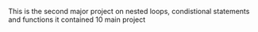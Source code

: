 This is the second major project on nested loops, condistional statements
and functions
it contained 10 main project
